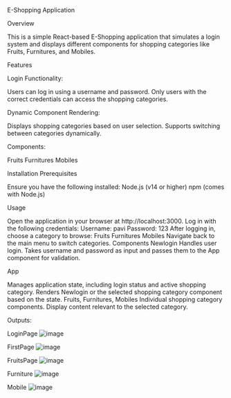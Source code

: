 E-Shopping Application

Overview

  This is a simple React-based E-Shopping application that simulates a login system and displays different components for shopping categories like Fruits, Furnitures, and Mobiles.

Features

Login Functionality:

  Users can log in using a username and password.
  Only users with the correct credentials can access the shopping categories.

Dynamic Component Rendering:

  Displays shopping categories based on user selection.
  Supports switching between categories dynamically.

Components:

Fruits
Furnitures
Mobiles

Installation
  Prerequisites
  
  Ensure you have the following installed:
  Node.js (v14 or higher)
  npm (comes with Node.js)

Usage

Open the application in your browser at http://localhost:3000.
Log in with the following credentials:
Username: pavi
Password: 123
After logging in, choose a category to browse:
Fruits
Furnitures
Mobiles
Navigate back to the main menu to switch categories.
Components
Newlogin
Handles user login.
Takes username and password as input and passes them to the App component for validation.

App

Manages application state, including login status and active shopping category.
Renders Newlogin or the selected shopping category component based on the state.
Fruits, Furnitures, Mobiles
Individual shopping category components.
Display content relevant to the selected category.

Outputs:

LoginPage 
![image](https://github.com/user-attachments/assets/0e6d6639-eace-4416-ae5b-88aeb1c2f6d0)

FirstPage
![image](https://github.com/user-attachments/assets/0920f935-f3d6-40f0-abc7-149c5127628c)

FruitsPage
![image](https://github.com/user-attachments/assets/51def4ec-788b-4f67-9c94-13d83469488c)

Furniture 
![image](https://github.com/user-attachments/assets/119f8eaf-1620-4d08-8a14-b3e620a4495a)

Mobile 
![image](https://github.com/user-attachments/assets/594956a9-ba83-4035-9b6c-fb767975a24b)



